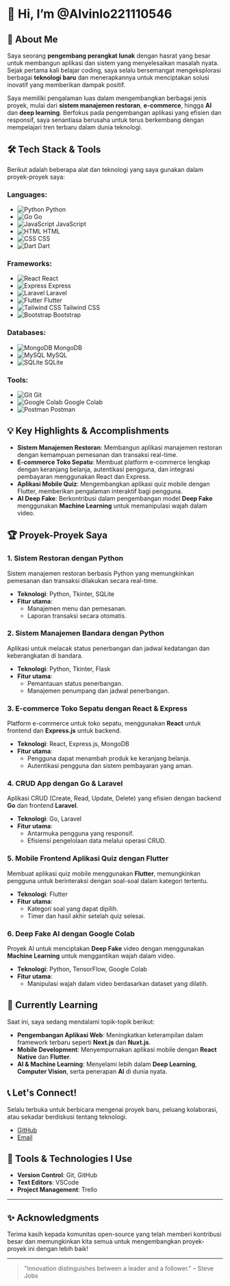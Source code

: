 # 👋 Hi, I’m @Alvinlo221110546

## 🚀 About Me
Saya seorang **pengembang perangkat lunak** dengan hasrat yang besar untuk membangun aplikasi dan sistem yang menyelesaikan masalah nyata. Sejak pertama kali belajar coding, saya selalu bersemangat mengeksplorasi berbagai **teknologi baru** dan menerapkannya untuk menciptakan solusi inovatif yang memberikan dampak positif.

Saya memiliki pengalaman luas dalam mengembangkan berbagai jenis proyek, mulai dari **sistem manajemen restoran**, **e-commerce**, hingga **AI** dan **deep learning**. Berfokus pada pengembangan aplikasi yang efisien dan responsif, saya senantiasa berusaha untuk terus berkembang dengan mempelajari tren terbaru dalam dunia teknologi.

## 🛠️ Tech Stack & Tools
Berikut adalah beberapa alat dan teknologi yang saya gunakan dalam proyek-proyek saya:

### **Languages**:
- ![Python](https://img.icons8.com/ios-filled/50/000000/python.png) Python
- ![Go](https://img.icons8.com/ios-filled/50/000000/golang.png) Go
- ![JavaScript](https://img.icons8.com/ios-filled/50/000000/javascript.png) JavaScript
- ![HTML](https://img.icons8.com/ios-filled/50/000000/html-5.png) HTML
- ![CSS](https://img.icons8.com/ios-filled/50/000000/css3.png) CSS
- ![Dart](https://img.icons8.com/ios-filled/50/000000/dart.png) Dart

### **Frameworks**:
- ![React](https://img.icons8.com/ios-filled/50/000000/react.png) React
- ![Express](https://img.icons8.com/ios-filled/50/000000/express.png) Express
- ![Laravel](https://img.icons8.com/ios-filled/50/000000/laravel.png) Laravel
- ![Flutter](https://img.icons8.com/ios-filled/50/000000/flutter.png) Flutter
- ![Tailwind CSS](https://img.icons8.com/ios-filled/50/000000/tailwind-css.png) Tailwind CSS
- ![Bootstrap](https://img.icons8.com/ios-filled/50/000000/bootstrap.png) Bootstrap

### **Databases**:
- ![MongoDB](https://img.icons8.com/ios-filled/50/000000/mongodb.png) MongoDB
- ![MySQL](https://img.icons8.com/ios-filled/50/000000/mysql.png) MySQL
- ![SQLite](https://img.icons8.com/ios-filled/50/000000/sqlite.png) SQLite

### **Tools**:
- ![Git](https://img.icons8.com/ios-filled/50/000000/git.png) Git
- ![Google Colab](https://img.icons8.com/ios-filled/50/000000/google-colab.png) Google Colab
- ![Postman](https://img.icons8.com/ios-filled/50/000000/postman.png) Postman

## 💡 Key Highlights & Accomplishments
- **Sistem Manajemen Restoran**: Membangun aplikasi manajemen restoran dengan kemampuan pemesanan dan transaksi real-time.
- **E-commerce Toko Sepatu**: Membuat platform e-commerce lengkap dengan keranjang belanja, autentikasi pengguna, dan integrasi pembayaran menggunakan React dan Express.
- **Aplikasi Mobile Quiz**: Mengembangkan aplikasi quiz mobile dengan Flutter, memberikan pengalaman interaktif bagi pengguna.
- **AI Deep Fake**: Berkontribusi dalam pengembangan model **Deep Fake** menggunakan **Machine Learning** untuk memanipulasi wajah dalam video.

## 🏆 Proyek-Proyek Saya

### 1. **Sistem Restoran dengan Python**
Sistem manajemen restoran berbasis Python yang memungkinkan pemesanan dan transaksi dilakukan secara real-time.
- **Teknologi**: Python, Tkinter, SQLite
- **Fitur utama**:
  - Manajemen menu dan pemesanan.
  - Laporan transaksi secara otomatis.

### 2. **Sistem Manajemen Bandara dengan Python**
Aplikasi untuk melacak status penerbangan dan jadwal kedatangan dan keberangkatan di bandara.
- **Teknologi**: Python, Tkinter, Flask
- **Fitur utama**:
  - Pemantauan status penerbangan.
  - Manajemen penumpang dan jadwal penerbangan.

### 3. **E-commerce Toko Sepatu dengan React & Express**
Platform e-commerce untuk toko sepatu, menggunakan **React** untuk frontend dan **Express.js** untuk backend.
- **Teknologi**: React, Express.js, MongoDB
- **Fitur utama**:
  - Pengguna dapat menambah produk ke keranjang belanja.
  - Autentikasi pengguna dan sistem pembayaran yang aman.

### 4. **CRUD App dengan Go & Laravel**
Aplikasi CRUD (Create, Read, Update, Delete) yang efisien dengan backend **Go** dan frontend **Laravel**.
- **Teknologi**: Go, Laravel
- **Fitur utama**:
  - Antarmuka pengguna yang responsif.
  - Efisiensi pengelolaan data melalui operasi CRUD.

### 5. **Mobile Frontend Aplikasi Quiz dengan Flutter**
Membuat aplikasi quiz mobile menggunakan **Flutter**, memungkinkan pengguna untuk berinteraksi dengan soal-soal dalam kategori tertentu.
- **Teknologi**: Flutter
- **Fitur utama**:
  - Kategori soal yang dapat dipilih.
  - Timer dan hasil akhir setelah quiz selesai.

### 6. **Deep Fake AI dengan Google Colab**
Proyek AI untuk menciptakan **Deep Fake** video dengan menggunakan **Machine Learning** untuk menggantikan wajah dalam video.
- **Teknologi**: Python, TensorFlow, Google Colab
- **Fitur utama**:
  - Manipulasi wajah dalam video berdasarkan dataset yang dilatih.

## 🌱 Currently Learning
Saat ini, saya sedang mendalami topik-topik berikut:

- **Pengembangan Aplikasi Web**: Meningkatkan keterampilan dalam framework terbaru seperti **Next.js** dan **Nuxt.js**.
- **Mobile Development**: Menyempurnakan aplikasi mobile dengan **React Native** dan **Flutter**.
- **AI & Machine Learning**: Menyelami lebih dalam **Deep Learning**, **Computer Vision**, serta penerapan **AI** di dunia nyata.

## 📞 Let's Connect!
Selalu terbuka untuk berbicara mengenai proyek baru, peluang kolaborasi, atau sekadar berdiskusi tentang teknologi.

- [GitHub](https://github.com/Alvinlo221110546)
- [Email](mailto:alvin.lo2005@gmail.com)

## 🔧 Tools & Technologies I Use
- **Version Control**: Git, GitHub
- **Text Editors**: VSCode
- **Project Management**: Trello

---

## ✨ Acknowledgments
Terima kasih kepada komunitas open-source yang telah memberi kontribusi besar dan memungkinkan kita semua untuk mengembangkan proyek-proyek ini dengan lebih baik!

---

> "Innovation distinguishes between a leader and a follower." – Steve Jobs
